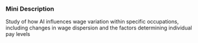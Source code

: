 ### Mini Description

Study of how AI influences wage variation within specific occupations, including changes in wage dispersion and the factors determining individual pay levels
